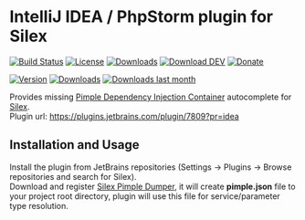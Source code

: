 IntelliJ IDEA / PhpStorm plugin for Silex
===================
[![Build Status](http://silex.sorien.sk/badge/travis.svg)](https://travis-ci.org/Sorien/silex-idea-plugin)
[![License](http://silex.sorien.sk/badge/license.svg)](https://github.com/Sorien/silex-idea-plugin/blob/master/LICENSE)
[![Downloads](http://silex.sorien.sk/badge/downloads.svg)](https://github.com/Sorien/silex-idea-plugin/releases)
[![Download DEV](http://silex.sorien.sk/badge/plugin.svg)](http://silex.sorien.sk/download/master)
[![Donate](http://silex.sorien.sk/badge/paypal.svg)](https://www.paypal.com/cgi-bin/webscr?cmd=_s-xclick&hosted_button_id=GWJLTXTG75SF8)

[![Version](http://phpstorm.espend.de/badge/7809/version)](https://plugins.jetbrains.com/plugin/7809)
[![Downloads](http://phpstorm.espend.de/badge/7809/downloads)](https://plugins.jetbrains.com/plugin/7809)
[![Downloads last month](http://phpstorm.espend.de/badge/7809/last-month)](https://plugins.jetbrains.com/plugin/7809)

Provides missing [Pimple Dependency Injection Container](http://pimple.sensiolabs.org/) autocomplete for [Silex](http://silex.sensiolabs.org/).  
Plugin url: https://plugins.jetbrains.com/plugin/7809?pr=idea

Installation and Usage
------------
Install the plugin from JetBrains repositories (Settings → Plugins → Browse repositories and search for Silex).  
Download and register [Silex Pimple Dumper](https://github.com/Sorien/silex-pimple-dumper), it will create **pimple.json** file to your project root directory, plugin will use this file for service/parameter type resolution.
